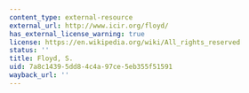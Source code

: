 ```yaml
---
content_type: external-resource
external_url: http://www.icir.org/floyd/
has_external_license_warning: true
license: https://en.wikipedia.org/wiki/All_rights_reserved
status: ''
title: Floyd, S.
uid: 7a8c1439-5dd8-4c4a-97ce-5eb355f51591
wayback_url: ''
---
```

